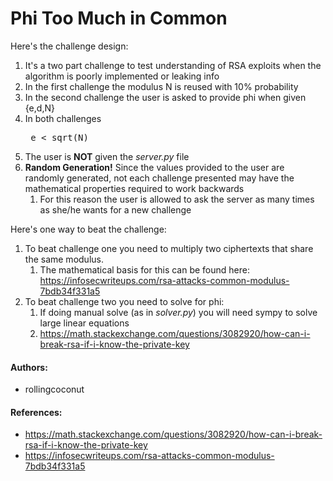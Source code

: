 # Phi Too Much in Common

Here's the challenge design:
1. It's a two part challenge to test  understanding of RSA exploits when the algorithm is poorly implemented or leaking info
2. In the first challenge the modulus N is reused with 10% probability
4. In the second challenge the user is asked to provide phi when given {e,d,N} 
3. In both challenges <pre> e < sqrt(N) </pr> 
5. The user is **NOT** given the _server.py_ file
6. **Random Generation!** Since the values provided to the user are randomly generated, not each challenge presented may have the mathematical properties required to work backwards 
   1. For this reason the user is allowed to ask the server as many times as she/he wants for a new challenge

Here's one way to beat the challenge:
1. To beat challenge one you need to multiply two ciphertexts that share the same modulus. 
   1. The mathematical basis for this can be found  here: https://infosecwriteups.com/rsa-attacks-common-modulus-7bdb34f331a5
2. To beat challenge two you need to solve for phi:  
   1. If doing manual solve (as in _solver.py_) you will need sympy to solve large linear equations
   2. https://math.stackexchange.com/questions/3082920/how-can-i-break-rsa-if-i-know-the-private-key




#### Authors:
* rollingcoconut



#### References:
* https://math.stackexchange.com/questions/3082920/how-can-i-break-rsa-if-i-know-the-private-key 
* https://infosecwriteups.com/rsa-attacks-common-modulus-7bdb34f331a5 

